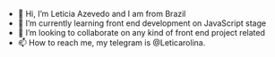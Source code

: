 - 👋 Hi, I’m Leticia Azevedo and I am from Brazil
- 🌱 I’m currently learning front end development on JavaScript stage
- 💞️ I’m looking to collaborate on any kind of front end project related
- 📫 How to reach me, my telegram is @Leticarolina.


